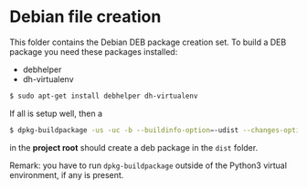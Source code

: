 # Debian file creation

This folder contains the Debian DEB package creation set. To build a DEB 
package you need these packages installed:

* debhelper
* dh-virtualenv

```bash
$ sudo apt-get install debhelper dh-virtualenv 
```

If all is setup well, then a
```bash
$ dpkg-buildpackage -us -uc -b --buildinfo-option=-udist --changes-option=-udist
```
in the **project root** should create a deb package in the `dist` folder.

Remark: you have to run `dpkg-buildpackage` outside of the Python3 virtual 
environment, if any is present.

